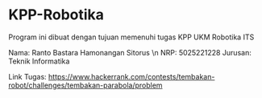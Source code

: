 # KPP-Robotika
Program ini dibuat dengan tujuan memenuhi tugas KPP UKM Robotika ITS

Nama: Ranto Bastara Hamonangan Sitorus \n
NRP: 5025221228
Jurusan: Teknik Informatika

Link Tugas: https://www.hackerrank.com/contests/tembakan-robot/challenges/tembakan-parabola/problem
